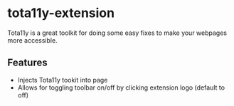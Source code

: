 # tota11y-extension
Tota11y is a great toolkit for doing some easy fixes to make your webpages more accessible.

## Features
* Injects Tota11y tookit into page
* Allows for toggling toolbar on/off by clicking extension logo (default to off)